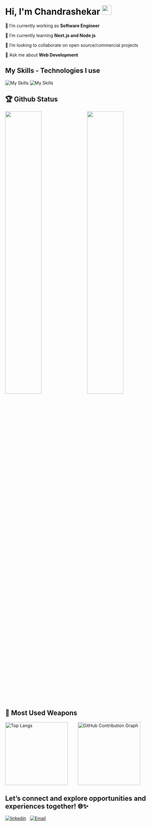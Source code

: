 
# Hi, I'm Chandrashekar <img src="https://raw.githubusercontent.com/MartinHeinz/MartinHeinz/master/wave.gif" width="30px" height="30px">

🔭 I’m currently working as **Software Engineer**

🌱 I’m currently learning **Next.js  and Node js**

👯 I’m looking to collaborate on open source/commercial projects

💬 Ask me about **Web Development**

## My Skills - Technologies I use

![My Skills](https://skillicons.dev/icons?i=js,ts,react,next,redux,tailwind,materialui,git,github,vercel,netlify)
![My Skills](https://skillicons.dev/icons?i=html,css,sass,firebase,heroku,mysql,bootstrap,vscode,bash,figma,linux)

## 🏆 Github Status

<img  src="https://github-stats-lemon.vercel.app/api?username=chandrashekar19&show_icons=true&hide_border=true&theme=tokyonight" width="48%" align="right" >
<img  src="https://github-readme-streak-stats.herokuapp.com/?user=chandrashekar19&theme=tokyonight" width="48%">

## 🌟 Most Used Weapons

<div style="display: flex; flex-direction: row;">
  <img src="https://github-readme-stats.vercel.app/api/top-langs?username=chandrashekar19&show_icons=true&locale=en&layout=compact&theme=tokyonight" alt="Top Langs" height="200px"/>
  &nbsp;&nbsp;&nbsp;&nbsp;&nbsp;&nbsp;&nbsp;&nbsp;
  <img src="https://github-readme-activity-graph.vercel.app/graph?username=chandrashekar19&theme=react-dark" alt="GitHub Contribution Graph" height="200px"/>
</div>


## Let’s connect and explore opportunities and experiences together! 🌐✨

[![linkedin](https://skillicons.dev/icons?i=linkedin)](https://www.linkedin.com/in/chandrashekar19/)&nbsp;&nbsp;
[![Email](https://img.shields.io/badge/Email-D14836?style=for-the-badge&logo=gmail&logoColor=white)](mailto:kalalshannu19@gmail.com)



